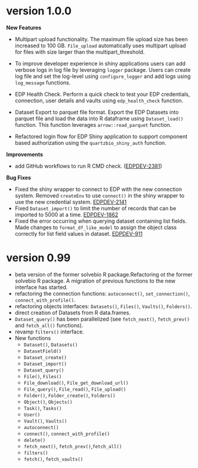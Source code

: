 # version 1.0.0

**New Features**

-   Multipart upload functionality. The maximum file upload size has been increased to 100 GB. `File_upload` automatically uses multipart upload for files with size larger than the multipart_threshold.

-   To improve developer experience in shiny applications users can add verbose logs in log file by leveraging `logger` package. Users can create log file and set the log-level using `configure_logger` and add logs using `log_message` functions.

-   EDP Health Check. Perform a quick check to test your EDP credentials, connection, user details and vaults using `edp_health_check` function.

-   Dataset Export to parquet file format. Export the EDP Datasets into parquet file and load the data into R dataframe using `Dataset_load()` function. This function leverages `arrow::read_parquet` function.

-   Refactored login flow for EDP Shiny application to support component based authorization using the `quartzbio_shiny_auth` function.

**Improvements**

-   add GitHub workflows to run R CMD check. ([EDPDEV-2381](https://precisionformedicine.atlassian.net/browse/EDPDEV-2381))

**Bug Fixes**

-   Fixed the shiny wrapper to connect to EDP with the new connection system. Removed `createEnv` to use `connect()` in the shiny wrapper to use the new credential system. [EDPDEV-2141](https://precisionformedicine.atlassian.net/browse/EDPDEV-2141)
-   Fixed `Dataset_import()` to limit the number of records that can be imported to 5000 at a time. [EDPDEV-1862](https://precisionformedicine.atlassian.net/browse/EDPDEV-1862)
-   Fixed the error occurring when querying dataset containing list fields. Made changes to `format_df_like_model` to assign the object class correctly for list field values in dataset. [EDPDEV-911](https://precisionformedicine.atlassian.net/browse/EDPDEV-911)

# version 0.99

-   beta version of the former solvebio R package.Refactoring ot the former solvebio R package. A migration of previous functions to the new interface has started.
-   refactoring the connection functions: `autoconnect()`, `set_connection()`, `connect_with_profile()`.
-   refactoring objects interfaces: `Datasets()`, `Files()`, `Vaults()`, `Folders()`.
-   direct creation of Datasets from R data.frames.
-   `Dataset_query()` has been parallelized (see `fetch_next()`, `fetch_prev()` and `fetch_all()` functions).
-   revamp `filters()` interface.
-   New functions
    -   `Dataset()`, `Datasets()`
    -   `DatasetField()`
    -   `Dataset_create()`
    -   `Dataset_import()`
    -   `Dataset_query()`
    -   `File()`, `Files()`
    -   `File_download()`, `File_get_download_url()`
    -   `File_query()`, `File_read()`, `File_upload()`
    -   `Folder()`, `Folder_create()`, `Folders()`
    -   `Object()`, `Objects()`
    -   `Task()`, `Tasks()`
    -   `User()`
    -   `Vault()`, `Vaults()`
    -   `autoconnect()`
    -   `connect()`, `connect_with_profile()`
    -   `delete()`
    -   `fetch_next()`, `fetch_prev()`,`fetch_all()`
    -   `filters()`
    -   `fetch()`, `fetch_vaults()`

